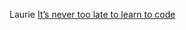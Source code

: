 Laurie
[It’s never too late to learn to code](http://kernelmag.dailydot.com/issue-sections/features-issue-sections/11472/seniors-learn-to-code-general-assembly/)
